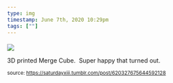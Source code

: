 ```yaml
---
type: img
timestamp: June 7th, 2020 10:29pm
tags: [""]
---
```

####
<img src="https://saturdayxiii.github.io/media/620327675644592128.png"/>
                                                                                          
3D printed Merge Cube.  Super happy that turned out.<br/>
 
                                    
                
                
                
                
                                
<small>source: https://saturdayxiii.tumblr.com/post/620327675644592128</small>